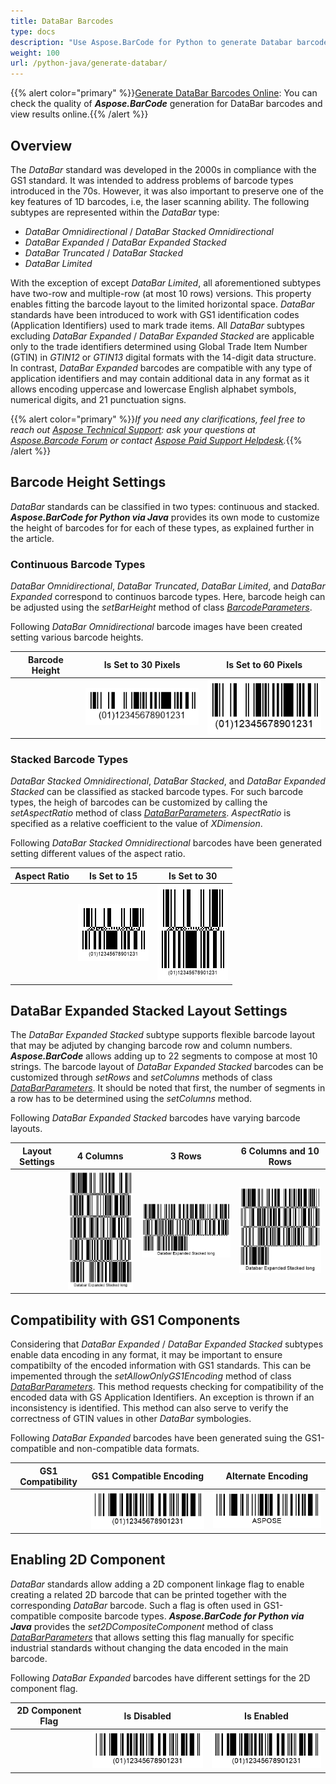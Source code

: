 ```yaml
---
title: DataBar Barcodes
type: docs
description: "Use Aspose.BarCode for Python to generate Databar barcodes"
weight: 100
url: /python-java/generate-databar/
---
```

{{% alert color="primary" %}}[Generate DataBar Barcodes Online](https://products.aspose.app/barcode/generate/databar): You can check the quality of ***Aspose.BarCode*** generation for DataBar barcodes and view results online.{{% /alert %}}

## **Overview**
The *DataBar* standard was developed in the 2000s in compliance with the GS1 standard. It was intended to address problems of barcode types introduced in the 70s. However, it was also important to preserve one of the key features of 1D barcodes, i.e, the laser scanning ability. The following subtypes are represented within the *DataBar* type: 
- *DataBar Omnidirectional* / *DataBar Stacked Omnidirectional*
- *DataBar Expanded* / *DataBar Expanded Stacked*
- *DataBar Truncated* / *DataBar Stacked*
- *DataBar Limited*
  
With the exception of except *DataBar Limited*, all aforementioned subtypes have two-row and multiple-row (at most 10 rows) versions. This property enables fitting the barcode layout to the limited horizontal space. *DataBar* standards have been introduced to work with GS1 identification codes (Application Identifiers) used to mark trade items. All *DataBar* subtypes excluding *DataBar Expanded* / *DataBar Expanded Stacked* are applicable only to the trade identifiers determined using Global Trade Item Number (GTIN) in *GTIN12* or *GTIN13* digital formats with the 14-digit data structure. In contrast, *DataBar Expanded* barcodes are compatible with any type of application identifiers and may contain additional data in any format as it allows encoding uppercase and lowercase English alphabet symbols, numerical digits, and 21 punctuation signs.  

{{% alert color="primary" %}}*If you need any clarifications, feel free to reach out [Aspose Technical Support](/barcode/java/technical-support/): ask your questions at [Aspose.Barcode Forum](https://forum.aspose.com/c/barcode/13) or contact [Aspose Paid Support Helpdesk](https://helpdesk.aspose.com/).*{{% /alert %}}

## **Barcode Height Settings**
*DataBar* standards can be classified in two types: continuous and stacked. ***Aspose.BarCode for Python via Java*** provides its own mode to customize the height of barcodes for for each of these types, as explained further in the article.

### **Continuous Barcode Types**
*DataBar Omnidirectional*, *DataBar Truncated*, *DataBar Limited*, and *DataBar Expanded* correspond to continuos barcode types. Here, barcode heigh can be adjusted using the *setBarHeight* method of class [*BarcodeParameters*](https://reference.aspose.com/barcode/python-java/class/asposebarcode.generation.barcode_parameters/).  
  
Following *DataBar Omnidirectional* barcode images have been created setting various barcode heights.
   
|Barcode Height|Is Set to 30 Pixels|Is Set to 60 Pixels|
| :-: | :-: | :-: |
| |<img src="databarbarheight30pixels.png">|<img src="databarbarheight60pixels.png">|
  
<!--The following code snippet explains how to modify the barcode height while generating continuos barcodes.
  
{{< highlight csharp>}}
BarcodeGenerator gen = new BarcodeGenerator(EncodeTypes.DatabarOmniDirectional, "(01)12345678901231");
gen.Parameters.Barcode.XDimension.Pixels = 2;
//set barheight 30 pixels
gen.Parameters.Barcode.BarHeight.Pixels = 30;
gen.Save($"{path}DatabarBarHeight30Pixels.png", BarCodeImageFormat.Png);
//set barheight 60 pixels
gen.Parameters.Barcode.BarHeight.Pixels = 60;
gen.Save($"{path}DatabarBarHeight60Pixels.png", BarCodeImageFormat.Png);
{{< /highlight >}}-->
  
### **Stacked Barcode Types**
*DataBar Stacked Omnidirectional*, *DataBar Stacked*, and *DataBar Expanded Stacked* can be classified as stacked barcode types. For such barcode types, the heigh of barcodes can be customized by calling the *setAspectRatio* method of class [*DataBarParameters*](https://reference.aspose.com/barcode/python-java/class/asposebarcode.generation.data_bar_parameters/). *AspectRatio* is specified as a relative coefficient to the value of *XDimension*.  
  
Following *DataBar Stacked Omnidirectional* barcodes have been generated setting different values of the aspect ratio.
  
|Aspect Ratio|Is Set to 15|Is Set to 30|
| :-: | :-: | :-: |
| |<img src="databaraspectratio15.png">|<img src="databaraspectratio30.png">|
  
<!--The following code snippet shows how to manage barcode height in stacked barcodes adjusting the value of the aspect ratio.
  
{{< highlight csharp>}}
BarcodeGenerator gen = new BarcodeGenerator(EncodeTypes.DatabarStackedOmniDirectional, "(01)12345678901231");
gen.Parameters.Barcode.XDimension.Pixels = 2;
//set DataBar AspectRatio 15
gen.Parameters.Barcode.DataBar.AspectRatio = 15;
gen.Save($"{path}DatabarAspectRatio15.png", BarCodeImageFormat.Png);
//set DataBar AspectRatio 30
gen.Parameters.Barcode.DataBar.AspectRatio = 30;
gen.Save($"{path}DatabarAspectRatio30.png", BarCodeImageFormat.Png);
{{< /highlight >}}-->
  
## **DataBar Expanded Stacked Layout Settings**
The *DataBar Expanded Stacked* subtype supports flexible barcode layout that may be adjuted by changing barcode row and column numbers. ***Aspose.BarCode*** allows adding up to 22 segments to compose at most 10 strings. The barcode layout of *DataBar Expanded Stacked* barcodes can be customized through *setRows* and *setColumns* methods of class [*DataBarParameters*](https://reference.aspose.com/barcode/python-java/class/asposebarcode.generation.data_bar_parameters/). It should be noted that first, the number of segments in a row has to be determined using the *setColumns* method.  
  
Following *DataBar Expanded Stacked* barcodes have varying barcode layouts.
  
|Layout Settings|4 Columns|3 Rows|6 Columns and 10 Rows|
| :-: | :-: | :-: | :-: |
| |<img src="databarcols4.png">|<img src="databarrows3.png">|<img src="databarcols6rows10.png">|
  
<!--The following code sample explains how to manage layout settings in *DataBar Expanded Stacked* barcodes.
   
{{< highlight csharp>}}
//set 4 columns
BarcodeGenerator gen = new BarcodeGenerator(EncodeTypes.DatabarExpandedStacked, "Databar Expanded Stacked long");
gen.Parameters.Barcode.DataBar.Columns = 4;
gen.Save($"{path}DatabarCols4.png", BarCodeImageFormat.Png);
//set 3 rows
gen = new BarcodeGenerator(EncodeTypes.DatabarExpandedStacked, "Databar Expanded Stacked long");
gen.Parameters.Barcode.DataBar.Rows = 3;
gen.Save($"{path}DatabarRows3.png", BarCodeImageFormat.Png);
//set 6 columns 10 rows
gen = new BarcodeGenerator(EncodeTypes.DatabarExpandedStacked, "Databar Expanded Stacked long");
gen.Parameters.Barcode.DataBar.Columns = 6;
gen.Parameters.Barcode.DataBar.Rows = 10;
gen.Save($"{path}DatabarCols6Rows10.png", BarCodeImageFormat.Png);
{{< /highlight >}}-->
  
## **Compatibility with GS1 Components**
Considering that *DataBar Expanded* / *DataBar Expanded Stacked* subtypes enable data encoding in any format, it may be important to ensure compatibilty of the encoded information with GS1 standards. This can be impemented through the *setAllowOnlyGS1Encoding* method of class [*DataBarParameters*](https://reference.aspose.com/barcode/python-java/class/asposebarcode.generation.data_bar_parameters/). This method requests checking for compatibility of the encoded data with GS Application Identifiers. An exception is thrown if an inconsistency is identified. This method can also serve to verify the correctness of GTIN values in other *DataBar* symbologies.     
  
Following *DataBar Expanded* barcodes have been generated suing the GS1-compatible and non-compatible data formats.
  
|GS1 Compatibility|GS1 Compatible Encoding|Alternate Encoding|
| :-: | :-: | :-: |
| |<img src="databargs1rightencoding.png">|<img src="databargs1variableencoding.png">|
  
<!--The following code sample demonstrates how to verify compatibility with GS1 standards for *DataBar Expanded* barcodes.
  
{{< highlight csharp>}}
BarcodeGenerator gen = new BarcodeGenerator(EncodeTypes.DatabarExpanded, "");
//right codetext with GS1Encoding check
gen.CodeText = "(01)12345678901231";
gen.Parameters.Barcode.DataBar.IsAllowOnlyGS1Encoding = true;
gen.Save($"{path}DatabarGS1RightEncoding.png", BarCodeImageFormat.Png);
//variable codetext without GS1Encoding check
gen.CodeText = "ASPOSE";
gen.Parameters.Barcode.DataBar.IsAllowOnlyGS1Encoding = false;
gen.Save($"{path}DatabarGS1VariableEncoding.png", BarCodeImageFormat.Png);
//variable codetext with GS1Encoding check
try
{
    gen.CodeText = "ASPOSE";
    gen.Parameters.Barcode.DataBar.IsAllowOnlyGS1Encoding = true;
    gen.GenerateBarCodeImage();
}
catch (Exception e)
{
    Console.WriteLine(e.Message);
}
{{< /highlight >}}-->
  
## **Enabling 2D Component**
*DataBar* standards allow adding a 2D component linkage flag to enable creating a related 2D barcode that can be printed together with the corresponding *DataBar* barcode. Such a flag is often used in GS1-compatible composite barcode types. ***Aspose.BarCode for Python via Java*** provides the *set2DCompositeComponent* method of class [*DataBarParameters*](https://reference.aspose.com/barcode/python-java/class/asposebarcode.generation.data_bar_parameters/) that allows setting this flag manually for specific industrial standards without changing the data encoded in the main barcode.  
  
Following *DataBar Expanded* barcodes have different settings for the 2D component flag.
  
|2D Component Flag|Is Disabled|Is Enabled|
| :-: | :-: | :-: |
| |<img src="databar2dcomponentdisabled.png">|<img src="databar2dcomponentenabled.png">|
  
<!--The following code snippet shows how to manage the linkage to a 2D component in *DataBar Expanded* barcodes.
    
{{< highlight csharp>}}
BarcodeGenerator gen = new BarcodeGenerator(EncodeTypes.DatabarExpanded, "(01)12345678901231");
gen.Parameters.Barcode.XDimension.Pixels = 2;
//disable 2D component flag
gen.Parameters.Barcode.DataBar.Is2DCompositeComponent = false;
gen.Save($"{path}Databar2DComponentDisabled.png", BarCodeImageFormat.Png);
//enable 2D component flag
gen.Parameters.Barcode.DataBar.Is2DCompositeComponent = true;
gen.Save($"{path}Databar2DComponentEnabled.png", BarCodeImageFormat.Png);
{{< /highlight >}}-->